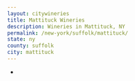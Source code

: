 ```yaml
---
layout: citywineries
title: Mattituck Wineries
description: Wineries in Mattituck, NY
permalink: /new-york/suffolk/mattituck/
state: ny
county: suffolk
city: mattituck
---
```

-
